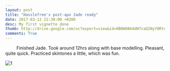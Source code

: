 ```yaml
---
layout: post
title: "Hasslefree's post-apo Jade ready"
date: 2017-03-12 22:30:00 +0200
desc: My first vignette done
thumb: http://drive.google.com/uc?export=view&id=0B8W6Bk6dW7caQ2NyY0RteTZlVEk
comments: True
---
```



&nbsp;&nbsp;&nbsp;&nbsp;&nbsp;&nbsp;&nbsp;&nbsp;
Finished Jade. Took around 12hrs along with base modelling. Pleasant, quite quick. Practiced skintones a little, which was fun. 

![1](http://drive.google.com/uc?export=view&id=0B8W6Bk6dW7caQ2NyY0RteTZlVEk)



